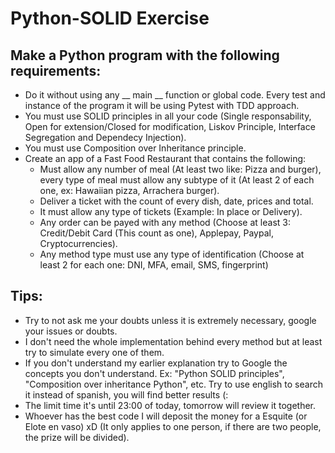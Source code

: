 # Python-SOLID Exercise

## Make a Python program with the following requirements:

- Do it without using any __ main __ function or global code. Every test and instance of the program it will be using Pytest with TDD approach.
- You must use SOLID principles in all your code (Single responsability, Open for extension/Closed for modification, Liskov Principle, Interface Segregation and Dependecy Injection).
- You must use Composition over Inheritance principle.
- Create an app of a Fast Food Restaurant that contains the following:
  - Must allow any number of meal (At least two like: Pizza and burger), every type of meal must allow any subtype of it (At least 2 of each one, ex: Hawaiian pizza, Arrachera burger).
  - Deliver a ticket with the count of every dish, date, prices and total.
  - It must allow any type of tickets (Example: In place or Delivery).
  - Any order can be payed with any method (Choose at least 3: Credit/Debit Card (This count as one), Applepay, Paypal, Cryptocurrencies).
  - Any method type must use any type of identification (Choose at least 2 for each one: DNI, MFA, email, SMS, fingerprint)
  
## Tips:
- Try to not ask me your doubts unless it is extremely necessary, google your issues or doubts.
- I don't need the whole implementation behind every method but at least try to simulate every one of them.
- If you don't understand my earlier explanation try to Google the concepts you don't understand. Ex: "Python SOLID principles", "Composition over inheritance Python", etc. Try to use english to search it instead of spanish, you will find better results (:
- The limit time it's until 23:00 of today, tomorrow will review it together.
- Whoever has the best code I will deposit the money for a Esquite (or Elote en vaso) xD (It only applies to one person, if there are two people, the prize will be divided).
